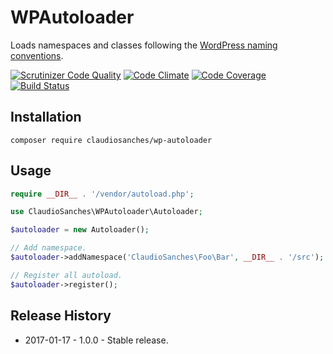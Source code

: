 # WPAutoloader

Loads namespaces and classes following the [WordPress naming conventions](https://make.wordpress.org/core/handbook/best-practices/coding-standards/php/#naming-conventions).

[![Scrutinizer Code Quality](https://scrutinizer-ci.com/g/claudiosanches/wp-autoloader/badges/quality-score.png?b=master)](https://scrutinizer-ci.com/g/claudiosanches/wp-autoloader/?branch=master)
[![Code Climate](https://codeclimate.com/github/claudiosanches/wp-autoloader/badges/gpa.svg)](https://codeclimate.com/github/claudiosanches/wp-autoloader)
[![Code Coverage](https://scrutinizer-ci.com/g/claudiosanches/wp-autoloader/badges/coverage.png?b=master)](https://scrutinizer-ci.com/g/claudiosanches/wp-autoloader/?branch=master)
[![Build Status](https://travis-ci.org/claudiosanches/wp-autoloader.svg?branch=master)](https://travis-ci.org/claudiosanches/wp-autoloader)

## Installation

```
composer require claudiosanches/wp-autoloader
```

## Usage

```php
require __DIR__ . '/vendor/autoload.php';

use ClaudioSanches\WPAutoloader\Autoloader;

$autoloader = new Autoloader();

// Add namespace.
$autoloader->addNamespace('ClaudioSanches\Foo\Bar', __DIR__ . '/src');

// Register all autoload.
$autoloader->register();
```

## Release History

- 2017-01-17 - 1.0.0 - Stable release.
